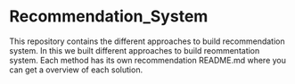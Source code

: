 # Recommendation_System
This repository contains the different approaches to build recommendation system. In this we built different approaches to build reommentation system. Each method has its own recommendation README.md where you can get a overview of each solution.
